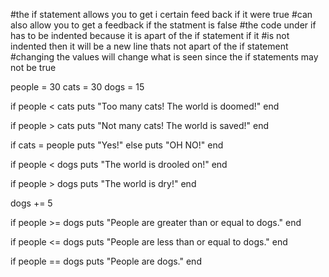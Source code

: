 
#the if statement allows you to get i certain feed back if it were true
#can also allow you to get a feedback if the statment is false
#the code under if has to be indented because it is apart of the if statement if it
#is not indented then it will be a new line thats not apart of the if statement
#changing the values will change what is seen since the if statements may not be true


people = 30
cats = 30
dogs = 15


if people < cats
  puts "Too many cats! The world is doomed!"
end

if people > cats
  puts "Not many cats! The world is saved!"
end

if cats = people
  puts "Yes!"
  else
    puts "OH NO!"
end

if people < dogs
  puts "The world is drooled on!"
end

if people > dogs
  puts "The world is dry!"
end


dogs += 5

if people >= dogs
  puts "People are greater than or equal to dogs."
end

if people <= dogs
  puts "People are less than or equal to dogs."
end


if people == dogs
  puts "People are dogs."
end
